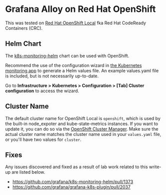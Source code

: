 # Grafana Alloy on Red Hat OpenShift

This was tested on [Red Hat OpenShift Local](https://developers.redhat.com/products/openshift-local/overview)
 fka Red Hat CodeReady Containers (CRC).

## Helm Chart

The [k8s-monitoring-helm](https://github.com/grafana/k8s-monitoring-helm)
 chart can be used with OpenShift.

Recommend the use of the configuration wizard in
 [the Kubernetes monitoring app](https://grafana.com/solutions/kubernetes/) to
 generate a Helm values file. An example values.yaml file is included, but
 is not necessarily up-to-date.

Go to **Infrastructure > Kubernetes > Configuration > [Tab] Cluster configuration**
 to access the wizard.

## Cluster Name

The default cluster name for OpenShift Local is `openshift`, which is used by the
 built-in node_expoter and kube-state-metrics instances. If you want to update
 it, you can do so via the
 [OpenShift Cluster Manager](https://console.redhat.com/openshift). Make sure
 the actual cluster name matches the cluster name used in your `values.yaml`
 file, or you'll have two values for `cluster`.

## Fixes

Any issues discovered and fixed as a result of lab work related to this write-up
 are listed below.

- https://github.com/grafana/k8s-monitoring-helm/pull/1373
- https://github.com/grafana/grafana-k8s-plugin/pull/2037
